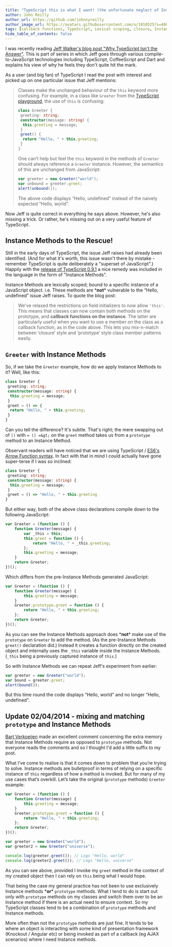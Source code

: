```yaml
---
title: "TypeScript this is what I want! (the unfortunate neglect of Instance Methods / callback functions)"
author: John Reilly
author_url: https://github.com/johnnyreilly
author_image_url: https://avatars.githubusercontent.com/u/1010525?s=400&u=294033082cfecf8ad1645b4290e362583b33094a&v=4
tags: [callback functions, TypeScript, Lexical scoping, closure, Instance methods]
hide_table_of_contents: false
---
```

I was recently reading [Jeff Walker's blog post "Why TypeScript Isn't the Answer"](<http://www.walkercoderanger.com/blog/2014/02/typescript-isnt-the-answer/>). This is part of series in which Jeff goes through various compile-to-JavaScript technologies including TypeScript, CoffeeScript and Dart and explains his view of why he feels they don't quite hit the mark.

 As a user (and big fan) of TypeScript I read the post with interest and picked up on one particular issue that Jeff mentions:

> Classes make the unchanged behaviour of the `this` keyword more confusing. For example, in a class like `Greeter` from the [TypeScript playground](<http://www.typescriptlang.org/Playground>), the use of `this` is confusing:
> 
> ```ts
> class Greeter {
>  greeting: string;
>  constructor(message: string) {
>   this.greeting = message;
>  }
>  greet() {
>   return "Hello, " + this.greeting;
>  }
> }
> ```
> 
> One can’t help but feel the `this` keyword in the methods of `Greeter` should always reference a `Greeter` instance. However, the semantics of this are unchanged from JavaScript:
> 
> ```js
> var greeter = new Greeter("world");
> var unbound = greeter.greet;
> alert(unbound());
> ```
> 
> The above code displays “Hello, undefined” instead of the naively expected “Hello, world”.

Now Jeff is quite correct in everything he says above. However, he's also missing a trick. Or rather, he's missing out on a very useful feature of TypeScript.

## Instance Methods to the Rescue!

Still in the early days of TypeScript, the issue Jeff raises had already been identified. (And for what it's worth, this issue wasn't there by mistake - remember TypeScript is quite deliberately a "superset of JavaScript".) Happily with the [release of TypeScript 0.9.1](<http://blogs.msdn.com/b/typescript/archive/2013/08/06/announcing-0-9-1.aspx>) a nice remedy was included in the language in the form of "Instance Methods".

Instance Methods are lexically scoped; bound to a specific instance of a JavaScript object. i.e. These methods are \***not**\* vulnerable to the “Hello, undefined” issue Jeff raises. To quote the blog post:

> We've relaxed the restrictions on field initializers to now allow `'this'`. This means that classes can now contain both methods on the prototype, and **callback functions on the instance**. The latter are particularly useful when you want to use a member on the class as a callback function, as in the code above. This lets you mix-n-match between ‘closure’ style and ‘prototype’ style class member patterns easily.

## `Greeter` with Instance Methods

So, if we take the `Greeter` example, how do we apply Instance Methods to it? Well, like this:

```ts
class Greeter {
 greeting: string;
 constructor(message: string) {
  this.greeting = message;
 }
 greet = () => {
  return "Hello, " + this.greeting;
 }
}
```

Can you tell the difference? It's subtle. That's right; the mere swapping out of `()` with `= () =&gt;` on the `greet` method takes us from a `prototype` method to an Instance Method.

Observant readers will have noticed that we are using TypeScript / [ES6's Arrow Function syntax](<https://developer.mozilla.org/en/docs/Web/JavaScript/Reference/arrow_functions>). In fact with that in mind I could actually have gone super-terse if I was so inclined:

```ts
class Greeter {
 greeting: string;
 constructor(message: string) {
  this.greeting = message;
 }
 greet = () => "Hello, " + this.greeting
}
```

But either way, both of the above class declarations compile down to the following JavaScript:

```js
var Greeter = (function () {
    function Greeter(message) {
        var _this = this;
        this.greet = function () {
            return "Hello, " + _this.greeting;
        };
        this.greeting = message;
    }
    return Greeter;
})();
```

Which differs from the pre-Instance Methods generated JavaScript:

```js
var Greeter = (function () {
    function Greeter(message) {
        this.greeting = message;
    }
    Greeter.prototype.greet = function () {
        return "Hello, " + this.greeting;
    };
    return Greeter;
})();
```

As you can see the Instance Methods approach does \***not**\* make use of the `prototype` on `Greeter` to add the method. (As the pre-Instance Methods `greet()` declaration did.) Instead it creates a function directly on the created object and internally uses the `_this` variable inside the Instance Methods. (`_this` being a previously captured instance of `this`.)

So with Instance Methods we can repeat Jeff's experiment from earlier:

```js
var greeter = new Greeter("world");
var bound = greeter.greet;
alert(bound());
```

But this time round the code displays “Hello, world” and no longer “Hello, undefined”.

## Update 02/04/2014 - mixing and matching `prototype` and Instance Methods

[Bart Verkoeijen](<https://twitter.com/bgever>) made an excellent comment concerning the extra memory that Instance Methods require as opposed to `prototype` methods. Not everyone reads the comments and so I thought I'd add a little suffix to my post.

What I’ve come to realise is that it comes down to problem that you’re trying to solve. Instance methods are bulletproof in terms of relying on a specific instance of `this` regardless of how a method is invoked. But for many of my use cases that’s overkill. Let’s take the original (`prototype` methods) `Greeter` example:

```js
var Greeter = (function () {
    function Greeter(message) {
        this.greeting = message;
    }
    Greeter.prototype.greet = function () {
        return "Hello, " + this.greeting;
    };
    return Greeter;
})();

var greeter = new Greeter("world");
var greeter2 = new Greeter("universe");

console.log(greeter.greet()); // Logs "Hello, world"
console.log(greeter2.greet()); // Logs "Hello, universe"
```

As you can see above, provided I invoke my `greet` method in the context of my created object then I can rely on `this` being what I would hope.

That being the case my general practice has not been to use exclusively Instance methods \***or**\* `prototype` methods. What I tend to do is start out only with `prototype` methods on my classes and switch them over to be an Instance method if there is an actual need to ensure context. So my TypeScript classes tend to be a combination of `prototype` methods and Instance methods.

More often than not the `prototype` methods are just fine. It tends to be where an object is interacting with some kind of presentation framework (Knockout / Angular etc) or being invoked as part of a callback (eg AJAX scenarios) where I need Instance methods.


